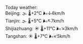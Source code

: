 Today weather:  
Beijing: 🌫  🌡️+2°C 🌬️↓4km/h  
Tianjin: 🌫  🌡️+5°C 🌬️↖7km/h  
Shijiazhuang: ☀️   🌡️+11°C 🌬️↘3km/h  
Tangshan: ☀️   🌡️+7°C 🌬️↙5km/h  

